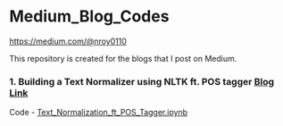 # Medium_Blog_Codes
https://medium.com/@nroy0110


This repository is created for the blogs that I post on Medium.


### 1.  Building a Text Normalizer using NLTK ft. POS tagger  [Blog Link](https://towardsdatascience.com/building-a-text-normalizer-using-nltk-ft-pos-tagger-e713e611db8)

Code - [Text_Normalization_ft_POS_Tagger.ipynb](https://github.com/royn5618/Medium_Blog_Codes/blob/master/Text_Normalization_ft_POS_Tagger.ipynb)
